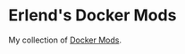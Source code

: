 # Erlend's Docker Mods

My collection of [Docker Mods](https://github.com/linuxserver/docker-mods).
